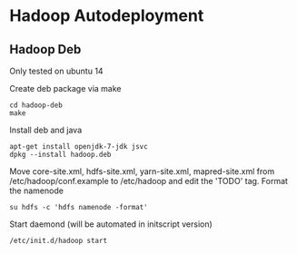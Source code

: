 Hadoop Autodeployment
=====================

Hadoop Deb
----------
Only tested on ubuntu 14

Create deb package via make
```shell
cd hadoop-deb
make
```
Install deb and java
```shell
apt-get install openjdk-7-jdk jsvc
dpkg --install hadoop.deb
```
Move core-site.xml, hdfs-site.xml, yarn-site.xml, mapred-site.xml from /etc/hadoop/conf.example to /etc/hadoop and edit the 'TODO' tag.
Format the namenode
```shell
su hdfs -c 'hdfs namenode -format'
```
Start daemond (will be automated in initscript version)
```shell
/etc/init.d/hadoop start
```
